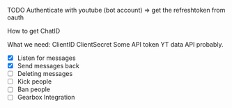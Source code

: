 TODO
Authenticate with youtube (bot account)
=> get the refreshtoken from oauth


How to get ChatID


What we need:
ClientID
ClientSecret
Some API token YT data API probably.

- [x] Listen for messages
- [x] Send messages back
- [ ] Deleting messages
- [ ] Kick people
- [ ] Ban people
- [ ] Gearbox Integration
